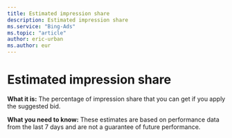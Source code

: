 ```yaml
---
title: Estimated impression share
description: Estimated impression share
ms.service: "Bing-Ads"
ms.topic: "article"
author: eric-urban
ms.author: eur
---
```


# Estimated impression share

**What it is:**     The percentage of impression share that you can get if you apply the suggested bid.

**What you need to know:**     These estimates are based on performance data from the last 7 days and are not a guarantee of future performance.


